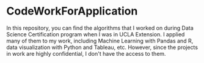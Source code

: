 # CodeWorkForApplication

In this repository, you can find the algorithms that I worked on during Data Science Certification program when I was in UCLA Extension. I applied many of them to my work, including Machine Learning with Pandas and R, data visualization with Python and Tableau, etc. However, since the projects in work are highly confidential, I don't have the access to them. 
